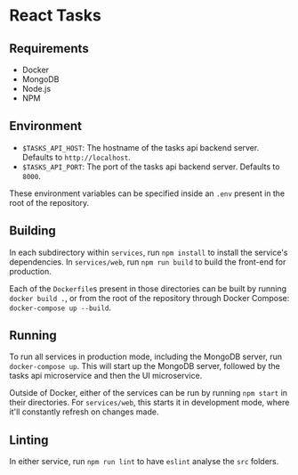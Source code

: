# React Tasks

## Requirements
- Docker
- MongoDB
- Node.js
- NPM

## Environment
- `$TASKS_API_HOST`: The hostname of the tasks api backend server. Defaults to `http://localhost`.
- `$TASKS_API_PORT`: The port of the tasks api backend server. Defaults to `8000`.

These environment variables can be specified inside an `.env` present in the root of the repository.

## Building

In each subdirectory within `services`, run `npm install` to install the service's dependencies. In `services/web`, run `npm run build` to build the front-end for production.

Each of the `Dockerfile`s present in those directories can be built by running `docker build .`, or from the root of the repository through Docker Compose: `docker-compose up --build`.

## Running

To run all services in production mode, including the MongoDB server, run `docker-compose up`. This will start up the MongoDB server, followed by the tasks api microservice and then the UI microservice.

Outside of Docker, either of the services can be run by running `npm start` in their directories. For `services/web`, this starts it in development mode, where it'll constantly refresh on changes made.

## Linting

In either service, run `npm run lint` to have `eslint` analyse the `src` folders.
